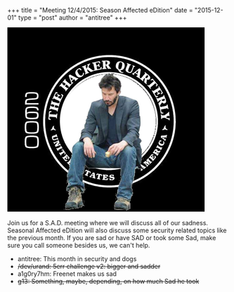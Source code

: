 +++
title = "Meeting 12/4/2015: Season Affected eDition"
date = "2015-12-01"
type = "post"
author = "antitree"
+++

![2600](/images/2600_sad.png)

Join us for a S.A.D. meeting where we will discuss all of our sadness. Seasonal Affected eDition will also discuss some security related topics like the previous month. If you are sad or have SAD or took some Sad, make sure you call someone besides us, we can't help. 

* antitree: This month in security and dogs
* <s>/dev/urand: 5err challenge v2: bigger and sadder</s>
* a1g0ry7hm: Freenet makes us sad
* <s>g13: Something, maybe, depending, on how much Sad he took</s>
